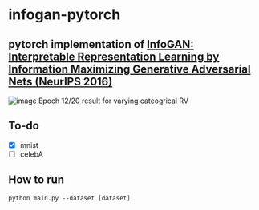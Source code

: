 # infogan-pytorch
## pytorch implementation of **[InfoGAN: Interpretable Representation Learning by Information Maximizing Generative Adversarial Nets (NeurIPS 2016)](https://arxiv.org/abs/1606.03657)**
![image](https://user-images.githubusercontent.com/80252411/218321201-c534a135-84e6-46f6-8bb2-d33af38a4416.png)
Epoch 12/20 result for varying cateogrical RV

## To-do
- [x] mnist
- [ ] celebA
## How to run
```python main.py --dataset [dataset]```
